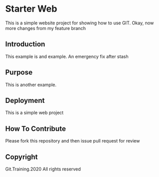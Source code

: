 # Starter Web

This is a simple website project for showing how to use GIT. Okay, now more changes from my feature branch

## Introduction

This example is and example. An emergency fix after stash

## Purpose

This is another example.

## Deployment

This is a simple web project

## How To Contribute

Please fork this repository and then issue pull request for review

## Copyright

Git.Training.2020 All rights reserved